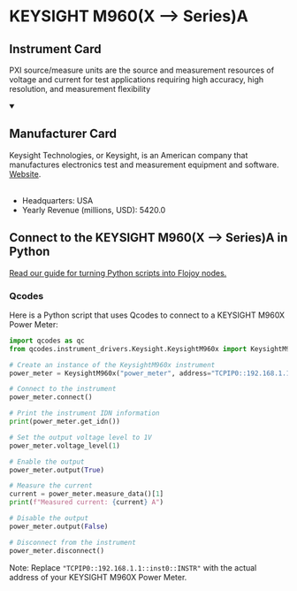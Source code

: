 
# KEYSIGHT M960(X --> Series)A

## Instrument Card

PXI source/measure units are the source and measurement resources of voltage and current for test applications requiring high accuracy, high resolution, and measurement flexibility

<details open>
<summary><h2>Manufacturer Card</h2></summary>
Keysight Technologies, or Keysight, is an American company that manufactures electronics test and measurement equipment and software. <a href=https://www.keysight.com/us/en/home.html>Website</a>.
<br><br>
<ul>
  <li>Headquarters: USA</li>
  <li>Yearly Revenue (millions, USD): 5420.0</li>
</ul>
</details>

## Connect to the KEYSIGHT M960(X --> Series)A in Python

[Read our guide for turning Python scripts into Flojoy nodes.](https://docs.flojoy.ai/custom-nodes/creating-custom-node/)


### Qcodes

Here is a Python script that uses Qcodes to connect to a KEYSIGHT M960X Power Meter:

```python
import qcodes as qc
from qcodes.instrument_drivers.Keysight.KeysightM960x import KeysightM960x

# Create an instance of the KeysightM960x instrument
power_meter = KeysightM960x("power_meter", address="TCPIP0::192.168.1.1::inst0::INSTR")

# Connect to the instrument
power_meter.connect()

# Print the instrument IDN information
print(power_meter.get_idn())

# Set the output voltage level to 1V
power_meter.voltage_level(1)

# Enable the output
power_meter.output(True)

# Measure the current
current = power_meter.measure_data()[1]
print(f"Measured current: {current} A")

# Disable the output
power_meter.output(False)

# Disconnect from the instrument
power_meter.disconnect()
```

Note: Replace `"TCPIP0::192.168.1.1::inst0::INSTR"` with the actual address of your KEYSIGHT M960X Power Meter.

